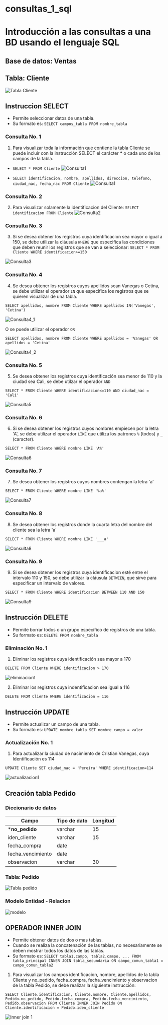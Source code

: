 # consultas_1_sql
# Introducción a las consultas a una BD usando el lenguaje SQL

## Base de datos: Ventas
## Tabla: Cliente

![Tabla Cliente](tabla_Cliente.png "Tabla Cliente")

## Instruccion SELECT
- Permite seleccionar datos de una tabla.
- Su formato es: `SELECT campos_tabla FROM nombre_tabla`

### Consulta No. 1
1. Para visualizar toda la información que contiene la tabla Cliente se puede incluir con la instrucción SELECT el carácter **\*** o cada uno de los campos de la tabla.

- `SELECT * FROM Cliente`
![Consulta1](consulta1_1.png "Consulta 1 - 1")

- `SELECT identificacion, nombre, apellidos, direccion, telefono, ciudad_nac, fecha_nac FROM Cliente`
![Consulta1](consulta1_2.png "Consulta 1 - 2")

### Consulta No. 2

2. Para visualizar solamente la identificacion del Cliente: `SELECT identificacion FROM Cliente`
![Consulta2](consulta2.png "Consulta 2")

### Consulta No. 3

3. Si se desea obtener los registros cuya identificacion sea mayor o igual a 150, se debe utilizar la cláusula `WHERE` que especifica las condiciones que deben reunir los registros que se van a seleccionar: `SELECT * FROM Cliente WHERE identificacion>=150`

![Consulta3](consulta3.png "Consulta 3")

### Consulta No. 4

4. Se desea obtener los registros cuyos apellidos sean Vanegas o Cetina, se debe utilizar el operador `IN` que especifica los registros que se quieren visualizar de una tabla.

`SELECT apellidos, nombre FROM Cliente WHERE apellidos IN('Vanegas', 'Cetina')`

![Consulta4_1](consulta4_1.png "Consulta 4_1")

O se puede utilizar el operador `OR`

`SELECT apellidos, nombre FROM Cliente WHERE apellidos = 'Vanegas' OR apellidos = 'Cetina'`

![Consulta4_2](consulta4_2.png "Consulta 4_2")

### Consulta No. 5

5. Se desea obtener los registros cuya identificación sea menor de 110 y la ciudad sea Cali, se debe utilzar el operador `AND`

`SELECT * FROM Cliente WHERE identificacion<=110 AND ciudad_nac = 'Cali'`

![Consulta5](consulta5.png "Consulta 5")


### Consulta No. 6

6. Si se desea obtener los registros cuyos nombres empiecen por la letra 'A', se debe utilizar el operador `LIKE` que utiliza los patrones `%` (todos) y `_` (caracter).

`SELECT * FROM Cliente WHERE nombre LIKE 'A%'`

![Consulta6](consulta6.png "Consulta 6")


### Consulta No. 7

7. Se desea obtener los registros cuyos nombres contengan la letra 'a'

`SELECT * FROM Cliente WHERE nombre LIKE '%a%'`

![Consulta7](consulta7.png "Consulta 7")

### Consulta No. 8

8. Se desea obtener los registros donde la cuarta letra del nombre del cliente sea la letra 'a'

`SELECT * FROM Cliente WHERE nombre LIKE '___a'`

![Consulta8](consulta8.png "Consulta 8")

### Consulta No. 9

9. Si se desea obtener los registros cuya identificacion esté entre el intervalo 110 y 150, se debe utilizar la cláusula `BETWEEN`, que sirve para especificar un intervalo de valores.

`SELECT * FROM Cliente WHERE identificacion BETWEEN 110 AND 150`

![Consulta9](consulta9.png "Consulta 9")

## Instrucción DELETE
- Permite borrar todos o un grupo específico de registros de una tabla.
- Su formato es: `DELETE FROM nombre_tabla`

### Eliminación No. 1

1. Eliminar los registros cuya identificación sea mayor a 170

`DELETE FROM Cliente WHERE identificacion > 170`

![eliminacion1](eliminacion1.png "eliminacion 1")

2. Eliminar los registros cuya indentificacion sea igual a 116

`DELETE FROM Cliente WHERE identificacion = 116`

## Instrucción UPDATE
- Permite actualizar un campo de una tabla.
- Su formato es: `UPDATE nombre_tabla SET nombre_campo = valor`

### Actualización No. 1

1. Para actualizar la ciudad de nacimiento de Cristian Vanegas, cuya Identificación es 114

`UPDATE Cliente SET ciudad_nac = 'Pereira' WHERE identificacion=114`

![actualizacion1](actualizacion1.png "actualizacion 1")

## Creación tabla Pedido

### Diccionario de datos
|Campo|Tipo de dato|Longitud|
|-----|------------|--------|
|***no_pedido**| varchar|15|
|iden_cliente|varchar|15|
|fecha_compra|date||
|fecha_vencimiento|date||
|observacion|varchar|30|

### Tabla: Pedido

![Tabla pedido](tablaPedido.png "Tabla pedido")

### Modelo Entidad - Relacion

![modelo](modelo.png "modelo")

## OPERADOR INNER JOIN
- Permite obtener datos de dos o mas tablas.
- Cuando se realiza la concatenación de las tablas, no necesariamente se deben mostrar todos los datos de las tablas.
- Su formato es:
`SELECT tabla1.campo, tabla2.campo, ... FROM tabla_principal INNER JOIN tabla_secundaria ON campo_comun_tabla1 = campo_comun_tabla2`

1. Para visualizar los campos identificacion, nombre, apellidos de la tabla Cliente y no_pedido, fecha_compra, fecha_vencimiento y observacion de la tabla Pedido, se debe realizar la siguiente instrucción:

`SELECT Cliente.identificacion, Cliente.nombre, Cliente.apellidos, Pedido.no_pedido, Pedido.fecha_compra, Pedido.fecha_vencimiento, Pedido.observacion FROM Cliente INNER JOIN Pedido ON Cliente.identificacion = Pedido.iden_cliente`

![Inner join 1](innerjoin1.png "inner join 1")

